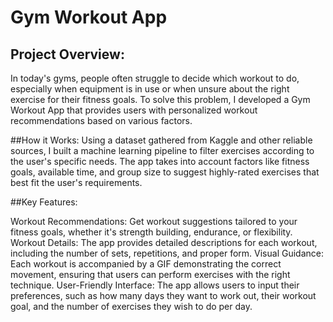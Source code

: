 # Gym Workout App
## Project Overview:
In today's gyms, people often struggle to decide which workout to do, especially when equipment is in use or when unsure about the right exercise for their fitness goals. To solve this problem, I developed a Gym Workout App that provides users with personalized workout recommendations based on various factors.

##How it Works:
Using a dataset gathered from Kaggle and other reliable sources, I built a machine learning pipeline to filter exercises according to the user's specific needs. The app takes into account factors like fitness goals, available time, and group size to suggest highly-rated exercises that best fit the user's requirements.

##Key Features:

Workout Recommendations: Get workout suggestions tailored to your fitness goals, whether it's strength building, endurance, or flexibility.
Workout Details: The app provides detailed descriptions for each workout, including the number of sets, repetitions, and proper form.
Visual Guidance: Each workout is accompanied by a GIF demonstrating the correct movement, ensuring that users can perform exercises with the right technique.
User-Friendly Interface: The app allows users to input their preferences, such as how many days they want to work out, their workout goal, and the number of exercises they wish to do per day.
